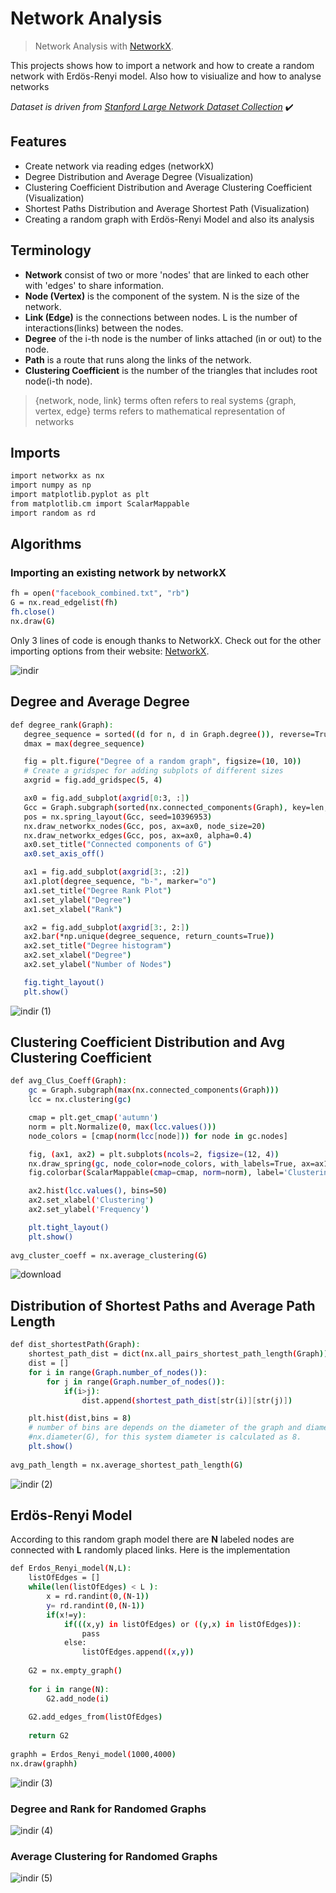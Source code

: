 # Network Analysis
> Network Analysis with [NetworkX](https://networkx.org/documentation/stable/index.html).


This projects shows how to import a network and how to create a random network with Erdös-Renyi model. Also how to visiualize and how to analyse networks

*Dataset is driven from [Stanford Large Network Dataset Collection](http://snap.stanford.edu/data/index.html)* ✔️

## Features

- Create network via reading edges (networkX)
- Degree Distribution and Average Degree (Visualization)
- Clustering Coefficient Distribution and Average Clustering Coefficient (Visualization)
- Shortest Paths Distribution and Average Shortest Path (Visualization)
- Creating a random graph with Erdös-Renyi Model and also its analysis

## Terminology
- **Network** consist of two or more 'nodes' that are linked to each other with 'edges' to share information. 
- **Node (Vertex)** is the component of the system. N is the size of the network. 
- **Link (Edge)** is the connections between nodes. L is the number of interactions(links) between the nodes. 
- **Degree** of the i-th node is the number of links attached (in or out) to the node. 
- **Path** is a route that runs along the links of the network. 
- **Clustering Coefficient** is the number of the triangles that includes root node(i-th node).

> {network, node, link} terms often refers to real systems
> {graph, vertex, edge} terms refers to mathematical representation of networks

## Imports
```sh
import networkx as nx
import numpy as np
import matplotlib.pyplot as plt
from matplotlib.cm import ScalarMappable
import random as rd
```
## Algorithms

### Importing an existing network by networkX

```sh
fh = open("facebook_combined.txt", "rb")
G = nx.read_edgelist(fh)
fh.close()
nx.draw(G)
```
 Only 3 lines of code is enough thanks to NetworkX. Check out for the other importing options from their website: [NetworkX](https://networkx.org/documentation/stable/reference/readwrite/generated/networkx.readwrite.edgelist.read_edgelist.html).
 
 ![indir](https://user-images.githubusercontent.com/44343742/205502891-2e08ed36-a610-4d0c-ac1f-97f26ce8930e.png)

 
 ## Degree and Average Degree
 ```sh
 def degree_rank(Graph):
    degree_sequence = sorted((d for n, d in Graph.degree()), reverse=True)
    dmax = max(degree_sequence)

    fig = plt.figure("Degree of a random graph", figsize=(10, 10))
    # Create a gridspec for adding subplots of different sizes
    axgrid = fig.add_gridspec(5, 4)

    ax0 = fig.add_subplot(axgrid[0:3, :])
    Gcc = Graph.subgraph(sorted(nx.connected_components(Graph), key=len, reverse=True)[0])
    pos = nx.spring_layout(Gcc, seed=10396953)
    nx.draw_networkx_nodes(Gcc, pos, ax=ax0, node_size=20)
    nx.draw_networkx_edges(Gcc, pos, ax=ax0, alpha=0.4)
    ax0.set_title("Connected components of G")
    ax0.set_axis_off()

    ax1 = fig.add_subplot(axgrid[3:, :2])
    ax1.plot(degree_sequence, "b-", marker="o")
    ax1.set_title("Degree Rank Plot")
    ax1.set_ylabel("Degree")
    ax1.set_xlabel("Rank")

    ax2 = fig.add_subplot(axgrid[3:, 2:])
    ax2.bar(*np.unique(degree_sequence, return_counts=True))
    ax2.set_title("Degree histogram")
    ax2.set_xlabel("Degree")
    ax2.set_ylabel("Number of Nodes")

    fig.tight_layout()
    plt.show()
```
![indir (1)](https://user-images.githubusercontent.com/44343742/205502915-25026a5f-ea7f-4266-962b-5e7c7ae3d6bf.png)


## Clustering Coefficient Distribution and Avg Clustering Coefficient
```sh
def avg_Clus_Coeff(Graph):
    gc = Graph.subgraph(max(nx.connected_components(Graph)))
    lcc = nx.clustering(gc)

    cmap = plt.get_cmap('autumn')
    norm = plt.Normalize(0, max(lcc.values()))
    node_colors = [cmap(norm(lcc[node])) for node in gc.nodes]

    fig, (ax1, ax2) = plt.subplots(ncols=2, figsize=(12, 4))
    nx.draw_spring(gc, node_color=node_colors, with_labels=True, ax=ax1)
    fig.colorbar(ScalarMappable(cmap=cmap, norm=norm), label='Clustering', shrink=0.95, ax=ax1)

    ax2.hist(lcc.values(), bins=50)
    ax2.set_xlabel('Clustering')
    ax2.set_ylabel('Frequency')

    plt.tight_layout()
    plt.show()
    
avg_cluster_coeff = nx.average_clustering(G)
```

![download](https://user-images.githubusercontent.com/44343742/205502924-8445b20f-7754-4eda-ad78-20fdbe6bb7c9.png)


## Distribution of Shortest Paths and Average Path Length
```sh
def dist_shortestPath(Graph):
    shortest_path_dist = dict(nx.all_pairs_shortest_path_length(Graph))
    dist = []
    for i in range(Graph.number_of_nodes()):
        for j in range(Graph.number_of_nodes()):
            if(i>j):
                dist.append(shortest_path_dist[str(i)][str(j)])

    plt.hist(dist,bins = 8)
    # number of bins are depends on the diameter of the graph and diameter can be found easiliy with
    #nx.diameter(G), for this system diameter is calculated as 8.
    plt.show()
    
avg_path_length = nx.average_shortest_path_length(G)
```
![indir (2)](https://user-images.githubusercontent.com/44343742/205502946-1fd5c7e4-2780-467f-8bfc-2ee1a3015878.png)


## Erdös-Renyi Model

According to this random graph model there are **N** labeled nodes are connected with **L** randomly placed links. Here is the implementation

```sh
def Erdos_Renyi_model(N,L):
    listOfEdges = []
    while(len(listOfEdges) < L ):
        x = rd.randint(0,(N-1))
        y= rd.randint(0,(N-1))
        if(x!=y):
            if(((x,y) in listOfEdges) or ((y,x) in listOfEdges)):
                pass
            else:
                listOfEdges.append((x,y))
    
    G2 = nx.empty_graph()
    
    for i in range(N):
        G2.add_node(i)
    
    G2.add_edges_from(listOfEdges)
        
    return G2
    
graphh = Erdos_Renyi_model(1000,4000)
nx.draw(graphh)
```
![indir (3)](https://user-images.githubusercontent.com/44343742/205502960-ff9e29ea-64cf-46a9-92ee-79c5fb191f83.png)


### Degree and Rank for Randomed Graphs
![indir (4)](https://user-images.githubusercontent.com/44343742/205502969-4348c61f-92d3-4ffd-8cae-e50ac7dba40e.png)

### Average Clustering for Randomed Graphs
![indir (5)](https://user-images.githubusercontent.com/44343742/205502976-4da77761-0b30-43b8-8ac9-ec17683dd068.png)



